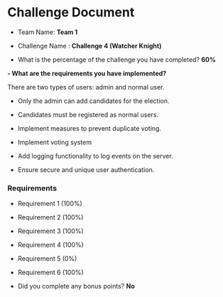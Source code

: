 # Challenge Document

- Team Name: **Team 1**

- Challenge Name : **Challenge 4 (Watcher Knight)**

- What is the percentage of the challenge you have completed? **60%**

**- What are the requirements you have implemented?**

There are two types of users: admin and normal user.

- Only the admin can add candidates for the election.

- Candidates must be registered as normal users.

- Implement measures to prevent duplicate voting.

- Implement voting system 

- Add logging functionality to log events on the server.

- Ensure secure and unique user authentication.

### Requirements

- Requirement 1 (100%)
- Requirement 2 (100%)
- Requirement 3 (100%)
- Requirement 4 (100%)
- Requirement 5 (0%)
- Requirement 6 (100%)

- Did you complete any bonus points? **No**


